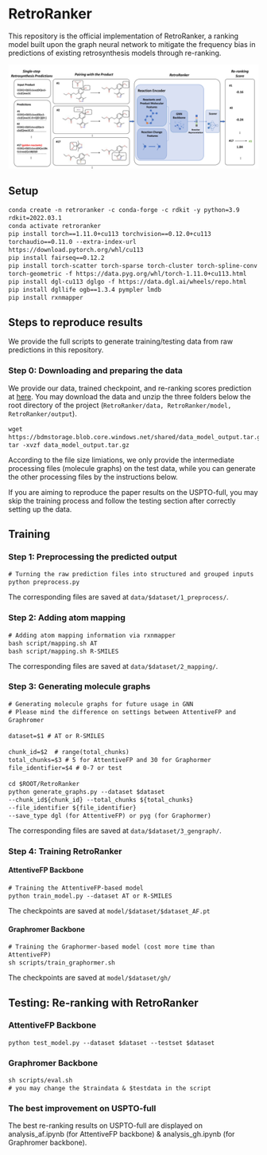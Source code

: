# RetroRanker

This repository is the official implementation of RetroRanker, a ranking model built upon the graph neural network to mitigate the frequency bias in predictions of existing retrosynthesis models through re-ranking.

![1675683100128](image/README/1675683100128.png)

## Setup

```
conda create -n retroranker -c conda-forge -c rdkit -y python=3.9 rdkit=2022.03.1 
conda activate retroranker
pip install torch==1.11.0+cu113 torchvision==0.12.0+cu113 torchaudio==0.11.0 --extra-index-url https://download.pytorch.org/whl/cu113
pip install fairseq==0.12.2
pip install torch-scatter torch-sparse torch-cluster torch-spline-conv torch-geometric -f https://data.pyg.org/whl/torch-1.11.0+cu113.html
pip install dgl-cu113 dglgo -f https://data.dgl.ai/wheels/repo.html
pip install dgllife ogb==1.3.4 pympler lmdb
pip install rxnmapper 
```


## Steps to reproduce results

We provide the full scripts to generate training/testing data from raw predictions in this repository.

### Step 0: Downloading and preparing the data

We provide our data, trained checkpoint, and re-ranking scores prediction at [here](https://bdmstorage.blob.core.windows.net/shared/data_model_output.tar.gz). You may download the data and unzip the three folders below the root directory of the project (`RetroRanker/data, RetroRanker/model, RetroRanker/output`).

```
wget https://bdmstorage.blob.core.windows.net/shared/data_model_output.tar.gz
tar -xvzf data_model_output.tar.gz
```

According to the file size limiations, we only provide the intermediate processing files (molecule graphs) on the test data, while you can generate the other processing files by the instructions below.

If you are aiming to reproduce the paper results on the USPTO-full, you may skip the training process and follow the testing section after correctly setting up the data.

## Training

### Step 1: Preprocessing the predicted output

```
# Turning the raw prediction files into structured and grouped inputs
python preprocess.py
```

The corresponding files are saved at  `data/$dataset/1_preprocess/`.

### Step 2: Adding atom mapping

```
# Adding atom mapping information via rxnmapper
bash script/mapping.sh AT
bash script/mapping.sh R-SMILES
```

The corresponding files are saved at `data/$dataset/2_mapping/`.

### Step 3: Generating molecule graphs

```
# Generating molecule graphs for future usage in GNN
# Please mind the difference on settings between AttentiveFP and Graphromer

dataset=$1 # AT or R-SMILES

chunk_id=$2  # range(total_chunks)
total_chunks=$3 # 5 for AttentiveFP and 30 for Graphormer
file_identifier=$4 # 0-7 or test

cd $ROOT/RetroRanker
python generate_graphs.py --dataset $dataset
--chunk_id${chunk_id} --total_chunks ${total_chunks}
--file_identifier ${file_identifier}
--save_type dgl (for AttentiveFP) or pyg (for Graphormer)
```

The corresponding files are saved at `data/$dataset/3_gengraph/`.

### Step 4: Training RetroRanker

#### AttentiveFP Backbone

```
# Training the AttentiveFP-based model
python train_model.py --dataset AT or R-SMILES
```

The checkpoints are saved at `model/$dataset/$dataset_AF.pt`

#### Graphromer Backbone

```
# Training the Graphormer-based model (cost more time than AttentiveFP)
sh scripts/train_graphormer.sh
```

The checkpoints are saved at `model/$dataset/gh/`

## Testing: Re-ranking with RetroRanker

### AttentiveFP Backbone

```
python test_model.py --dataset $dataset --testset $dataset
```

### Graphromer Backbone

```
sh scripts/eval.sh 
# you may change the $traindata & $testdata in the script
```

### The best improvement on USPTO-full

The best re-ranking results on USPTO-full are displayed on analysis_af.ipynb (for AttentiveFP backbone) & analysis_gh.ipynb (for Graphromer backbone).
